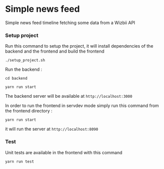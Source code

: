 # Simple news feed

Simple news feed timeline fetching some data from a Wizbii API

### Setup project

Run this command to setup the project, it will install dependencies of the backend and the frontend and build the frontend

`./setup_project.sh`

Run the backend :

`cd backend`

`yarn run start`

The backend server will be available at `http://localhost:3000`

In order to run the frontend in servdev mode simply run this command from the frontend directory :

`yarn run start`

it will run the server at `http://localhost:8090`

### Test

Unit tests are available in the frontend with this command

`yarn run test`
